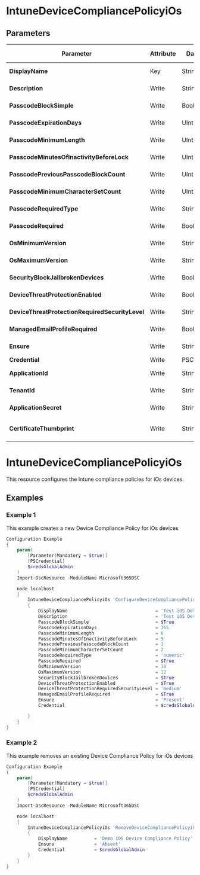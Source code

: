 ﻿# IntuneDeviceCompliancePolicyiOs

## Parameters

| Parameter | Attribute | DataType | Description | Allowed Values |
| --- | --- | --- | --- | --- |
| **DisplayName** | Key | String | Display name of the iOS device compliance policy. ||
| **Description** | Write | String | Description of the iOS device compliance policy. ||
| **PasscodeBlockSimple** | Write | Boolean | PasscodeBlockSimple of the iOS device compliance policy. ||
| **PasscodeExpirationDays** | Write | UInt64 | PasscodeExpirationDays of the iOS device compliance policy. ||
| **PasscodeMinimumLength** | Write | UInt64 | PasscodeMinimumLength of the iOS device compliance policy. ||
| **PasscodeMinutesOfInactivityBeforeLock** | Write | UInt64 | PasscodeMinutesOfInactivityBeforeLock of the iOS device compliance policy. ||
| **PasscodePreviousPasscodeBlockCount** | Write | UInt64 | PasscodePreviousPasscodeBlockCount of the iOS device compliance policy. ||
| **PasscodeMinimumCharacterSetCount** | Write | UInt64 | PasscodeMinimumCharacterSetCount of the iOS device compliance policy. ||
| **PasscodeRequiredType** | Write | String | PasscodeRequiredType of the iOS device compliance policy. ||
| **PasscodeRequired** | Write | Boolean | PasscodeRequired of the iOS device compliance policy. ||
| **OsMinimumVersion** | Write | String | OsMinimumVersion of the iOS device compliance policy. ||
| **OsMaximumVersion** | Write | String | OsMaximumVersion of the iOS device compliance policy. ||
| **SecurityBlockJailbrokenDevices** | Write | Boolean | SecurityBlockJailbrokenDevices of the iOS device compliance policy. ||
| **DeviceThreatProtectionEnabled** | Write | Boolean | DeviceThreatProtectionEnabled of the iOS device compliance policy. ||
| **DeviceThreatProtectionRequiredSecurityLevel** | Write | String | DeviceThreatProtectionRequiredSecurityLevel of the iOS device compliance policy. ||
| **ManagedEmailProfileRequired** | Write | Boolean | ManagedEmailProfileRequired of the iOS device compliance policy. ||
| **Ensure** | Write | String | Present ensures the policy exists, absent ensures it is removed. |Present, Absent|
| **Credential** | Write | PSCredential | Credentials of the Intune Admin ||
| **ApplicationId** | Write | String | Id of the Azure Active Directory application to authenticate with. ||
| **TenantId** | Write | String | Id of the Azure Active Directory tenant used for authentication. ||
| **ApplicationSecret** | Write | String | Secret of the Azure Active Directory tenant used for authentication. ||
| **CertificateThumbprint** | Write | String | Thumbprint of the Azure Active Directory application's authentication certificate to use for authentication. ||


# IntuneDeviceCompliancePolicyiOs

This resource configures the Intune compliance policies for iOs devices.

## Examples

### Example 1

This example creates a new Device Compliance Policy for iOs devices

```powershell
Configuration Example
{
    param(
        [Parameter(Mandatory = $true)]
        [PSCredential]
        $credsGlobalAdmin
    )
    Import-DscResource -ModuleName Microsoft365DSC

    node localhost
    {
        IntuneDeviceCompliancePolicyiOs 'ConfigureDeviceCompliancePolicyiOS'
        {
            DisplayName                                 = 'Test iOS Device Compliance Policy'
            Description                                 = 'Test iOS Device Compliance Policy Description'
            PasscodeBlockSimple                         = $True
            PasscodeExpirationDays                      = 365
            PasscodeMinimumLength                       = 6
            PasscodeMinutesOfInactivityBeforeLock       = 5
            PasscodePreviousPasscodeBlockCount          = 3
            PasscodeMinimumCharacterSetCount            = 2
            PasscodeRequiredType                        = 'numeric'
            PasscodeRequired                            = $True
            OsMinimumVersion                            = 10
            OsMaximumVersion                            = 12
            SecurityBlockJailbrokenDevices              = $True
            DeviceThreatProtectionEnabled               = $True
            DeviceThreatProtectionRequiredSecurityLevel = 'medium'
            ManagedEmailProfileRequired                 = $True
            Ensure                                      = 'Present'
            Credential                                  = $credsGlobalAdmin

        }
    }
}
```

### Example 2

This example removes an existing Device Compliance Policy for iOs devices

```powershell
Configuration Example
{
    param(
        [Parameter(Mandatory = $true)]
        [PSCredential]
        $credsGlobalAdmin
    )
    Import-DscResource -ModuleName Microsoft365DSC

    node localhost
    {
        IntuneDeviceCompliancePolicyiOs 'RemoveDeviceCompliancePolicyiOS'
        {
            DisplayName          = 'Demo iOS Device Compliance Policy'
            Ensure               = 'Absent'
            Credential           = $credsGlobalAdmin
        }
    }
}
```

